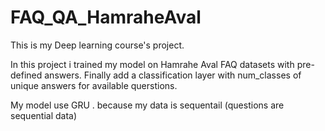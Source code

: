 # FAQ_QA_HamraheAval

This is my Deep learning course's project.

In this project i trained my model on Hamrahe Aval FAQ datasets with pre-defined answers. Finally add a classification layer with num_classes of unique answers for available querstions.


My model use GRU . because my data is sequentail (questions are sequential data)
